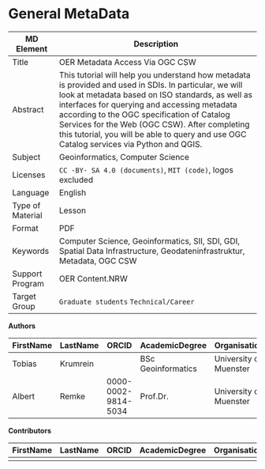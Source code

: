 # General MetaData 

| MD Element | Description |
| ---------- | ----------- |
| Title | OER Metadata Access Via OGC CSW |
| Abstract | This tutorial will help you understand how metadata is provided and used in SDIs. In particular, we will look at metadata based on ISO standards, as well as interfaces for querying and accessing metadata according to the OGC specification of Catalog Services for the Web (OGC CSW). After completing this tutorial, you will be able to query and use OGC Catalog services via Python and QGIS. |
| Subject | Geoinformatics, Computer Science |
| Licenses | `CC -BY- SA 4.0 (documents)`, `MIT (code)`, logos excluded |
| Language | English |
| Type of Material | Lesson |
| Format | PDF |
| Keywords | Computer Science, Geoinformatics, SII, SDI, GDI, Spatial Data Infrastructure, Geodateninfrastruktur, Metadata, OGC CSW |
| Support Program | OER Content.NRW |
| Target Group | `Graduate students` `Technical/Career` |

**Authors**

| FirstName | LastName | ORCID |AcademicDegree |Organisation |
| ---------- | ----------- |----------- |----------- |----------- |
|Tobias |Krumrein ||BSc Geoinformatics|University of Muenster  |
|Albert |Remke |0000-0002-9814-5034|Prof.Dr.|University of Muenster|

**Contributors**

| FirstName | LastName | ORCID |AcademicDegree |Organisation |
| ---------- | ----------- |----------- |----------- |----------- |
| | ||| |

